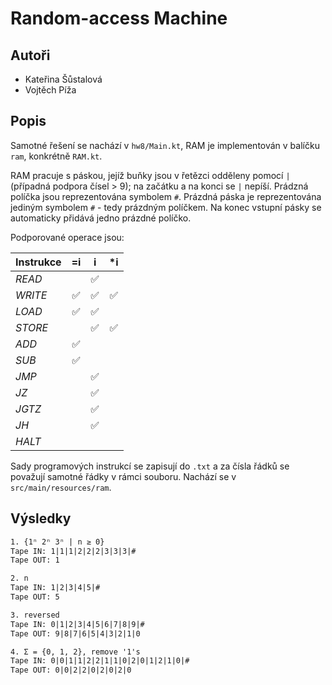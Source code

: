 # Random-access Machine

## Autoři

- Kateřina Šůstalová
- Vojtěch Píža

## Popis

Samotné řešení se nachází v `hw8/Main.kt`, RAM je implementován v balíčku `ram`, konkrétně `RAM.kt`.

RAM pracuje s páskou, jejíž buňky jsou v řetězci odděleny pomocí `|` (případná podpora čísel > 9); na začátku a na konci
se `|` nepíší. Prádzná políčka jsou reprezentována symbolem `#`.
Prázdná páska je reprezentována jediným symbolem `#` - tedy prázdným políčkem. Na konec vstupní pásky se automaticky
přidává jedno prázdné políčko.

Podporované operace jsou:

| Instrukce | =i | i | *i |
|-----------|:--:|:-:|:--:|
| *READ*    |    | ✅ |    |
| *WRITE*   | ✅  | ✅ | ✅  |
| *LOAD*    | ✅  | ✅ |    |
| *STORE*   |    | ✅ | ✅  |
| *ADD*     | ✅  |   |    |
| *SUB*     | ✅  |   |    |
| *JMP*     |    | ✅ |    |
| *JZ*      |    | ✅ |    |
| *JGTZ*    |    | ✅ |    |
| *JH*      |    | ✅ |    |
| *HALT*    |    |   |    |

Sady programových instrukcí se zapisují do `.txt` a za čísla řádků se považují samotné řádky v rámci souboru.
Nachází se v `src/main/resources/ram`.

## Výsledky

```txt
1. {1ⁿ 2ⁿ 3ⁿ | n ≥ 0}
Tape IN: 1|1|1|2|2|2|3|3|3|#
Tape OUT: 1

2. n
Tape IN: 1|2|3|4|5|#
Tape OUT: 5

3. reversed
Tape IN: 0|1|2|3|4|5|6|7|8|9|#
Tape OUT: 9|8|7|6|5|4|3|2|1|0

4. Σ = {0, 1, 2}, remove '1's
Tape IN: 0|0|1|1|2|2|1|1|0|2|0|1|2|1|0|#
Tape OUT: 0|0|2|2|0|2|0|2|0
```
